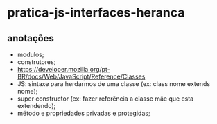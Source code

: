 # pratica-js-interfaces-heranca

## anotações

- modulos;
- construtores;
- https://developer.mozilla.org/pt-BR/docs/Web/JavaScript/Reference/Classes
- JS: sintaxe para herdarmos de uma classe (ex: class nome extends nome);
- super constructor (ex: fazer referência a classe mãe que esta extendendo);
- método e propriedades privadas e protegidas;
